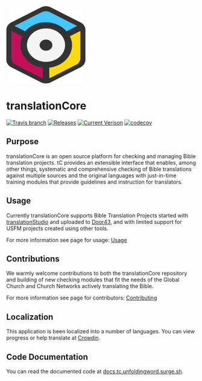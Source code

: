 <img src='https://raw.githubusercontent.com/unfoldingWord-dev/translationCore/develop/src/images/TC_Icon.png' height="205px" width="210px" alt='translationCore Logo'>

# translationCore

[![Travis branch](https://img.shields.io/travis/unfoldingWord-dev/translationCore/develop.svg)](https://travis-ci.org/unfoldingWord-dev/translationCore/)
[![Releases](https://img.shields.io/github/downloads/unfoldingword-dev/translationCore/total.svg)](https://github.com/unfoldingWord-dev/translationCore/releases)
[![Current Verison](https://img.shields.io/github/tag/unfoldingword-dev/translationCore.svg)](https://github.com/unfoldingWord-dev/translationCore/tags)
[![codecov](https://codecov.io/gh/unfoldingWord-dev/translationCore/branch/develop/graph/badge.svg)](https://codecov.io/gh/unfoldingWord-dev/translationCore)

Purpose
---
translationCore is an open source platform for checking and managing Bible translation projects. tC provides an extensible interface that enables, among other things, systematic and comprehensive checking of Bible translations against multiple sources and the original languages with just-in-time training modules that provide guidelines and instruction for translators.

Usage
---
Currently translationCore supports Bible Translation Projects started with [translationStudio](https://unfoldingword.org/ts/) and uploaded to [Door43](https://git.door43.org/), and with limited support for USFM projects created using other tools.

For more information see page for usage: [Usage](https://github.com/unfoldingWord-dev/translationCore/wiki/Usage)

Contributions
---
We warmly welcome contributions to both the translationCore repository and building of new checking modules that fit the needs of the Global Church and Church Networks actively translating the Bible.  

For more information see page for contributors: [Contributing](https://github.com/unfoldingWord-dev/translationCore/wiki/Contributing)

Localization
---
This application is been localized into a number of languages.
You can view progress or help translate at [Crowdin](https://crowdin.com/project/translationcore).

Code Documentation
---

You can read the documented code at [docs.tc.unfoldingword.surge.sh](http://docs.tc.unfoldingword.surge.sh/).

